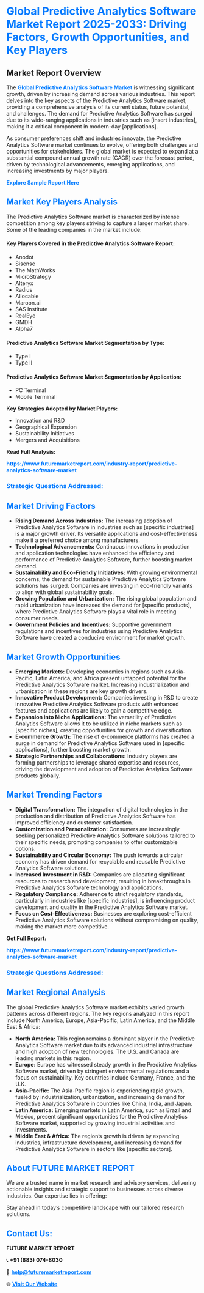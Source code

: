 <h1 style="color: #007BFF;">Global Predictive Analytics Software Market Report 2025-2033: Driving Factors, Growth Opportunities, and Key Players</h1>

<section id="overview">
<h2>Market Report Overview</h2>
<p>The <a href="https://www.futuremarketreport.com/industry-report/predictive-analytics-software-market" style="color: #007BFF; text-decoration: none;"><strong>Global Predictive Analytics Software Market</strong></a> is witnessing significant growth, driven by increasing demand across various industries. This report delves into the key aspects of the Predictive Analytics Software market, providing a comprehensive analysis of its current status, future potential, and challenges. The demand for Predictive Analytics Software has surged due to its wide-ranging applications in industries such as [insert industries], making it a critical component in modern-day [applications].</p>
<p>As consumer preferences shift and industries innovate, the Predictive Analytics Software market continues to evolve, offering both challenges and opportunities for stakeholders. The global market is expected to expand at a substantial compound annual growth rate (CAGR) over the forecast period, driven by technological advancements, emerging applications, and increasing investments by major players.</p>
</section>

<section id="overview">
<p><a href="https://www.futuremarketreport.com/request-sample/reportId=98651" style="color: #007BFF; text-decoration: none;"><strong>Explore Sample Report Here</strong></a></p>
</section>

<section id="key-players">
<h2 style="color: #007BFF;">Market Key Players Analysis</h2>
<p>The Predictive Analytics Software market is characterized by intense competition among key players striving to capture a larger market share. Some of the leading companies in the market include:</p>
<h4>Key Players Covered in the Predictive Analytics Software Report:</h4>
<ul><li>Anodot</li><li>Sisense</li><li>The MathWorks</li><li>MicroStrategy</li><li>Alteryx</li><li>Radius</li><li>Allocable</li><li>Maroon.ai</li><li>SAS Institute</li><li>RealEye</li><li>GMDH</li><li>Alpha7</li></ul>
<h4>Predictive Analytics Software Market Segmentation by Type:</h4>
<ul><li>Type I</li><li>Type II</li></ul>

<h4>Predictive Analytics Software Market Segmentation by Application:</h4>
<ul><li>PC Terminal</li><li>Mobile Terminal</li></ul>
<p><strong>Key Strategies Adopted by Market Players:</strong></p>
<ul>
<li>Innovation and R&D</li>
<li>Geographical Expansion</li>
<li>Sustainability Initiatives</li>
<li>Mergers and Acquisitions</li>
</ul>
</section>

<section>
<p><strong>Read Full Analysis: </strong></p><a href="https://www.futuremarketreport.com/industry-report/predictive-analytics-software-market" style="color: #007BFF; text-decoration: none;"><strong>https://www.futuremarketreport.com/industry-report/predictive-analytics-software-market</strong></a>
<h3 style="color: #007BFF;">Strategic Questions Addressed:</h3>
</section>

<section id="driving-factors">
<h2 style="color: #007BFF;">Market Driving Factors</h2>
<ul>
<li><strong>Rising Demand Across Industries:</strong> The increasing adoption of Predictive Analytics Software in industries such as [specific industries] is a major growth driver. Its versatile applications and cost-effectiveness make it a preferred choice among manufacturers.</li>
<li><strong>Technological Advancements:</strong> Continuous innovations in production and application technologies have enhanced the efficiency and performance of Predictive Analytics Software, further boosting market demand.</li>
<li><strong>Sustainability and Eco-Friendly Initiatives:</strong> With growing environmental concerns, the demand for sustainable Predictive Analytics Software solutions has surged. Companies are investing in eco-friendly variants to align with global sustainability goals.</li>
<li><strong>Growing Population and Urbanization:</strong> The rising global population and rapid urbanization have increased the demand for [specific products], where Predictive Analytics Software plays a vital role in meeting consumer needs.</li>
<li><strong>Government Policies and Incentives:</strong> Supportive government regulations and incentives for industries using Predictive Analytics Software have created a conducive environment for market growth.</li>
</ul>
</section>

<section id="growth-opportunities">
<h2 style="color: #007BFF;">Market Growth Opportunities</h2>
<ul>
<li><strong>Emerging Markets:</strong> Developing economies in regions such as Asia-Pacific, Latin America, and Africa present untapped potential for the Predictive Analytics Software market. Increasing industrialization and urbanization in these regions are key growth drivers.</li>
<li><strong>Innovative Product Development:</strong> Companies investing in R&D to create innovative Predictive Analytics Software products with enhanced features and applications are likely to gain a competitive edge.</li>
<li><strong>Expansion into Niche Applications:</strong> The versatility of Predictive Analytics Software allows it to be utilized in niche markets such as [specific niches], creating opportunities for growth and diversification.</li>
<li><strong>E-commerce Growth:</strong> The rise of e-commerce platforms has created a surge in demand for Predictive Analytics Software used in [specific applications], further boosting market growth.</li>
<li><strong>Strategic Partnerships and Collaborations:</strong> Industry players are forming partnerships to leverage shared expertise and resources, driving the development and adoption of Predictive Analytics Software products globally.</li>
</ul>
</section>

<section id="trending-factors">
<h2 style="color: #007BFF;">Market Trending Factors</h2>
<ul>
<li><strong>Digital Transformation:</strong> The integration of digital technologies in the production and distribution of Predictive Analytics Software has improved efficiency and customer satisfaction.</li>
<li><strong>Customization and Personalization:</strong> Consumers are increasingly seeking personalized Predictive Analytics Software solutions tailored to their specific needs, prompting companies to offer customizable options.</li>
<li><strong>Sustainability and Circular Economy:</strong> The push towards a circular economy has driven demand for recyclable and reusable Predictive Analytics Software solutions.</li>
<li><strong>Increased Investment in R&D:</strong> Companies are allocating significant resources to research and development, resulting in breakthroughs in Predictive Analytics Software technology and applications.</li>
<li><strong>Regulatory Compliance:</strong> Adherence to strict regulatory standards, particularly in industries like [specific industries], is influencing product development and quality in the Predictive Analytics Software market.</li>
<li><strong>Focus on Cost-Effectiveness:</strong> Businesses are exploring cost-efficient Predictive Analytics Software solutions without compromising on quality, making the market more competitive.</li>
</ul>
</section>

<section>
<p><strong>Get Full Report: </strong></p><a href="https://www.futuremarketreport.com/industry-report/predictive-analytics-software-market" style="color: #007BFF; text-decoration: none;"><strong>https://www.futuremarketreport.com/industry-report/predictive-analytics-software-market</strong></a>
<h3 style="color: #007BFF;">Strategic Questions Addressed:</h3>
</section>


<section id="regional-analysis">
<h2 style="color: #007BFF;">Market Regional Analysis</h2>
<p>The global Predictive Analytics Software market exhibits varied growth patterns across different regions. The key regions analyzed in this report include North America, Europe, Asia-Pacific, Latin America, and the Middle East & Africa:</p>
<ul>
<li><strong>North America:</strong> This region remains a dominant player in the Predictive Analytics Software market due to its advanced industrial infrastructure and high adoption of new technologies. The U.S. and Canada are leading markets in this region.</li>
<li><strong>Europe:</strong> Europe has witnessed steady growth in the Predictive Analytics Software market, driven by stringent environmental regulations and a focus on sustainability. Key countries include Germany, France, and the U.K.</li>
<li><strong>Asia-Pacific:</strong> The Asia-Pacific region is experiencing rapid growth, fueled by industrialization, urbanization, and increasing demand for Predictive Analytics Software in countries like China, India, and Japan.</li>
<li><strong>Latin America:</strong> Emerging markets in Latin America, such as Brazil and Mexico, present significant opportunities for the Predictive Analytics Software market, supported by growing industrial activities and investments.</li>
<li><strong>Middle East & Africa:</strong> The region’s growth is driven by expanding industries, infrastructure development, and increasing demand for Predictive Analytics Software in sectors like [specific sectors].</li>
</ul>
</section>

<footer>
<h2 style="color: #007BFF;">About FUTURE MARKET REPORT</h2>
<p>We are a trusted name in market research and advisory services, delivering actionable insights and strategic support to businesses across diverse industries. Our expertise lies in offering:</p>

<p>Stay ahead in today’s competitive landscape with our tailored research solutions.</p>

<h2 style="color: #007BFF;">Contact Us:</h2>
<p><strong>FUTURE MARKET REPORT</strong></p>
<p>📞 <strong>+91 (883) 074-8030</strong></p>
<p>📧 <strong><a href="mailto:help@futuremarketreport.com" style="color: #007BFF;">help@futuremarketreport.com</a></strong></p>
<p>🌐 <strong><a href="https://www.futuremarketreport.com/" style="color: #007BFF;">Visit Our Website</a></strong></p>
</footer>
